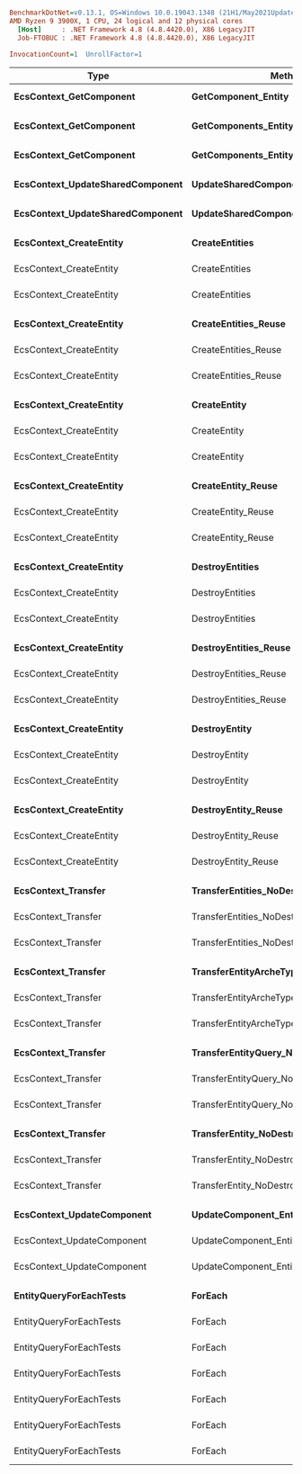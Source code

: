``` ini

BenchmarkDotNet=v0.13.1, OS=Windows 10.0.19043.1348 (21H1/May2021Update)
AMD Ryzen 9 3900X, 1 CPU, 24 logical and 12 physical cores
  [Host]     : .NET Framework 4.8 (4.8.4420.0), X86 LegacyJIT
  Job-FTOBUC : .NET Framework 4.8 (4.8.4420.0), X86 LegacyJIT

InvocationCount=1  UnrollFactor=1  

```
|                             Type |                                Method |    CompArr |       ReadWrite |         Mean |      Error |     StdDev |       Median |
|--------------------------------- |-------------------------------------- |----------- |---------------- |-------------:|-----------:|-----------:|-------------:|
|          **EcsContext_GetComponent** |                   **GetComponent_Entity** |          **?** |               **?** |   **178.834 ms** |  **1.0422 ms** |  **0.9239 ms** |   **179.089 ms** |
|                                  |                                       |            |                 |              |            |            |              |
|          **EcsContext_GetComponent** |         **GetComponents_EntityArcheType** |          **?** |               **?** |     **4.999 ms** |  **0.1327 ms** |  **0.3787 ms** |     **4.988 ms** |
|                                  |                                       |            |                 |              |            |            |              |
|          **EcsContext_GetComponent** |             **GetComponents_EntityQuery** |          **?** |               **?** |     **5.065 ms** |  **0.1416 ms** |  **0.3993 ms** |     **5.068 ms** |
|                                  |                                       |            |                 |              |            |            |              |
| **EcsContext_UpdateSharedComponent** | **UpdateSharedComponent_EntityArcheType** |          **?** |               **?** |     **4.603 ms** |  **0.0910 ms** |  **0.1687 ms** |     **4.546 ms** |
|                                  |                                       |            |                 |              |            |            |              |
| **EcsContext_UpdateSharedComponent** |     **UpdateSharedComponent_EntityQuery** |          **?** |               **?** |     **6.748 ms** |  **0.1346 ms** |  **0.3118 ms** |     **6.664 ms** |
|                                  |                                       |            |                 |              |            |            |              |
|          **EcsContext_CreateEntity** |                        **CreateEntities** |  **Normal_x4** |               **?** |    **16.380 ms** |  **0.3261 ms** |  **0.8872 ms** |    **16.258 ms** |
|          EcsContext_CreateEntity |                        CreateEntities | Managed_x4 |               ? |    39.250 ms |  0.7706 ms |  1.1295 ms |    39.094 ms |
|          EcsContext_CreateEntity |                        CreateEntities |  Shared_x4 |               ? |     9.932 ms |  0.2326 ms |  0.6637 ms |     9.902 ms |
|                                  |                                       |            |                 |              |            |            |              |
|          **EcsContext_CreateEntity** |                  **CreateEntities_Reuse** |  **Normal_x4** |               **?** |     **9.744 ms** |  **0.3620 ms** |  **1.0618 ms** |     **9.831 ms** |
|          EcsContext_CreateEntity |                  CreateEntities_Reuse | Managed_x4 |               ? |    15.000 ms |  0.3573 ms |  1.0534 ms |    15.157 ms |
|          EcsContext_CreateEntity |                  CreateEntities_Reuse |  Shared_x4 |               ? |     7.470 ms |  0.3469 ms |  1.0229 ms |     7.646 ms |
|                                  |                                       |            |                 |              |            |            |              |
|          **EcsContext_CreateEntity** |                          **CreateEntity** |  **Normal_x4** |               **?** |   **230.808 ms** |  **2.7148 ms** |  **2.5394 ms** |   **229.571 ms** |
|          EcsContext_CreateEntity |                          CreateEntity | Managed_x4 |               ? |   264.741 ms |  1.8372 ms |  1.6286 ms |   264.534 ms |
|          EcsContext_CreateEntity |                          CreateEntity |  Shared_x4 |               ? |   136.927 ms |  1.3987 ms |  1.3084 ms |   136.524 ms |
|                                  |                                       |            |                 |              |            |            |              |
|          **EcsContext_CreateEntity** |                    **CreateEntity_Reuse** |  **Normal_x4** |               **?** |   **202.200 ms** |  **0.9352 ms** |  **0.7809 ms** |   **202.254 ms** |
|          EcsContext_CreateEntity |                    CreateEntity_Reuse | Managed_x4 |               ? |   216.274 ms |  3.5334 ms |  3.1323 ms |   215.549 ms |
|          EcsContext_CreateEntity |                    CreateEntity_Reuse |  Shared_x4 |               ? |   121.762 ms |  0.5580 ms |  0.5219 ms |   121.694 ms |
|                                  |                                       |            |                 |              |            |            |              |
|          **EcsContext_CreateEntity** |                       **DestroyEntities** |  **Normal_x4** |               **?** |    **62.945 ms** |  **0.2093 ms** |  **0.1855 ms** |    **62.964 ms** |
|          EcsContext_CreateEntity |                       DestroyEntities | Managed_x4 |               ? |    85.057 ms |  0.4137 ms |  0.3454 ms |    85.038 ms |
|          EcsContext_CreateEntity |                       DestroyEntities |  Shared_x4 |               ? |    48.498 ms |  0.3783 ms |  0.3354 ms |    48.478 ms |
|                                  |                                       |            |                 |              |            |            |              |
|          **EcsContext_CreateEntity** |                 **DestroyEntities_Reuse** |  **Normal_x4** |               **?** |    **61.604 ms** |  **0.5498 ms** |  **0.4873 ms** |    **61.466 ms** |
|          EcsContext_CreateEntity |                 DestroyEntities_Reuse | Managed_x4 |               ? |    83.012 ms |  0.2852 ms |  0.2382 ms |    83.048 ms |
|          EcsContext_CreateEntity |                 DestroyEntities_Reuse |  Shared_x4 |               ? |    46.344 ms |  0.2794 ms |  0.2477 ms |    46.308 ms |
|                                  |                                       |            |                 |              |            |            |              |
|          **EcsContext_CreateEntity** |                         **DestroyEntity** |  **Normal_x4** |               **?** |    **56.999 ms** |  **0.4463 ms** |  **0.4175 ms** |    **57.007 ms** |
|          EcsContext_CreateEntity |                         DestroyEntity | Managed_x4 |               ? |    79.735 ms |  0.3544 ms |  0.3142 ms |    79.738 ms |
|          EcsContext_CreateEntity |                         DestroyEntity |  Shared_x4 |               ? |    45.232 ms |  0.3929 ms |  0.3483 ms |    45.217 ms |
|                                  |                                       |            |                 |              |            |            |              |
|          **EcsContext_CreateEntity** |                   **DestroyEntity_Reuse** |  **Normal_x4** |               **?** |    **54.570 ms** |  **0.2068 ms** |  **0.1727 ms** |    **54.636 ms** |
|          EcsContext_CreateEntity |                   DestroyEntity_Reuse | Managed_x4 |               ? |    78.552 ms |  0.2226 ms |  0.1973 ms |    78.555 ms |
|          EcsContext_CreateEntity |                   DestroyEntity_Reuse |  Shared_x4 |               ? |    43.109 ms |  0.2143 ms |  0.2005 ms |    43.084 ms |
|                                  |                                       |            |                 |              |            |            |              |
|              **EcsContext_Transfer** |            **TransferEntities_NoDestroy** |  **Normal_x4** |               **?** |   **155.537 ms** |  **0.9238 ms** |  **0.8190 ms** |   **155.717 ms** |
|              EcsContext_Transfer |            TransferEntities_NoDestroy | Managed_x4 |               ? |   214.405 ms |  2.1191 ms |  1.8785 ms |   214.542 ms |
|              EcsContext_Transfer |            TransferEntities_NoDestroy |  Shared_x4 |               ? |   128.438 ms |  0.8867 ms |  0.7860 ms |   128.301 ms |
|                                  |                                       |            |                 |              |            |            |              |
|              **EcsContext_Transfer** |     **TransferEntityArcheType_NoDestroy** |  **Normal_x4** |               **?** |     **9.973 ms** |  **0.3276 ms** |  **0.9451 ms** |    **10.027 ms** |
|              EcsContext_Transfer |     TransferEntityArcheType_NoDestroy | Managed_x4 |               ? |    12.034 ms |  0.3179 ms |  0.9071 ms |    12.069 ms |
|              EcsContext_Transfer |     TransferEntityArcheType_NoDestroy |  Shared_x4 |               ? |     7.646 ms |  0.3445 ms |  1.0159 ms |     7.924 ms |
|                                  |                                       |            |                 |              |            |            |              |
|              **EcsContext_Transfer** |         **TransferEntityQuery_NoDestroy** |  **Normal_x4** |               **?** |    **36.735 ms** |  **0.6127 ms** |  **0.5731 ms** |    **36.745 ms** |
|              EcsContext_Transfer |         TransferEntityQuery_NoDestroy | Managed_x4 |               ? |    94.213 ms |  1.1625 ms |  1.0305 ms |    94.181 ms |
|              EcsContext_Transfer |         TransferEntityQuery_NoDestroy |  Shared_x4 |               ? |    13.091 ms |  0.2608 ms |  0.6199 ms |    12.959 ms |
|                                  |                                       |            |                 |              |            |            |              |
|              **EcsContext_Transfer** |              **TransferEntity_NoDestroy** |  **Normal_x4** |               **?** |   **210.765 ms** |  **1.1560 ms** |  **0.9653 ms** |   **210.588 ms** |
|              EcsContext_Transfer |              TransferEntity_NoDestroy | Managed_x4 |               ? |   271.774 ms |  2.5742 ms |  2.2819 ms |   271.490 ms |
|              EcsContext_Transfer |              TransferEntity_NoDestroy |  Shared_x4 |               ? |   484.583 ms |  5.3925 ms |  4.7803 ms |   484.266 ms |
|                                  |                                       |            |                 |              |            |            |              |
|       **EcsContext_UpdateComponent** |                **UpdateComponent_Entity** |  **Normal_x4** |               **?** |   **241.026 ms** |  **3.6111 ms** |  **3.3778 ms** |   **239.536 ms** |
|       EcsContext_UpdateComponent |                UpdateComponent_Entity | Managed_x4 |               ? |   244.343 ms |  2.4792 ms |  2.3190 ms |   243.445 ms |
|       EcsContext_UpdateComponent |                UpdateComponent_Entity |  Shared_x4 |               ? | 1,032.582 ms |  3.7731 ms |  3.5293 ms | 1,031.412 ms |
|                                  |                                       |            |                 |              |            |            |              |
|          **EntityQueryForEachTests** |                               **ForEach** |          **?** |            **R0W0** |    **10.341 ms** |  **0.2065 ms** |  **0.1830 ms** |    **10.332 ms** |
|          EntityQueryForEachTests |                               ForEach |          ? |  R0W4_Normal_x4 |    83.194 ms |  1.6614 ms |  1.8467 ms |    82.027 ms |
|          EntityQueryForEachTests |                               ForEach |          ? |  R4W0_Normal_x4 |    80.985 ms |  0.3113 ms |  0.2912 ms |    81.013 ms |
|          EntityQueryForEachTests |                               ForEach |          ? | R0W4_Managed_x4 |    83.860 ms |  0.3653 ms |  0.3238 ms |    83.876 ms |
|          EntityQueryForEachTests |                               ForEach |          ? | R4W0_Managed_x4 |    81.457 ms |  0.4146 ms |  0.3878 ms |    81.435 ms |
|          EntityQueryForEachTests |                               ForEach |          ? |  R0W4_Shared_x4 |   908.343 ms | 18.0860 ms | 45.3743 ms |   918.106 ms |
|          EntityQueryForEachTests |                               ForEach |          ? |  R4W0_Shared_x4 |    22.037 ms |  0.1766 ms |  0.1566 ms |    21.995 ms |
